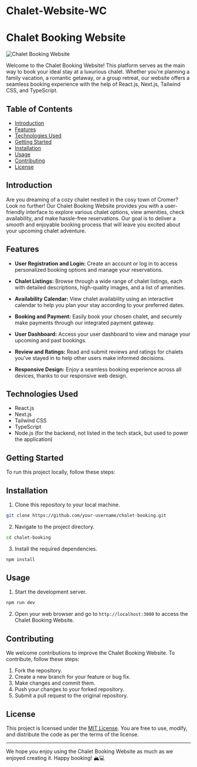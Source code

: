 # Chalet-Website-WC

# Chalet Booking Website

![Chalet Booking Website]([![image](https://github.com/DownCataclysmic/Chalet-Website-WC/assets/98960985/c92f81b6-ae4b-4a17-a554-f0ad1fdd3075](https://www.google.com/url?sa=i&url=https%3A%2F%2Fsimplyseaviews.co.uk%2Flistings%2F463571%2F48-kings-chalet-park%2F&psig=AOvVaw0qOKZ0TDaUKZWeagSerPBH&ust=1689897341769000&source=images&cd=vfe&opi=89978449&ved=0CBAQjRxqFwoTCPC-iaj8m4ADFQAAAAAdAAAAABAF))
)

Welcome to the Chalet Booking Website! This platform serves as the main way to book your ideal stay at a luxurious chalet. Whether you're planning a family vacation, a romantic getaway, or a group retreat, our website offers a seamless booking experience with the help of React.js, Next.js, Tailwind CSS, and TypeScript.

## Table of Contents

- [Introduction](#introduction)
- [Features](#features)
- [Technologies Used](#technologies-used)
- [Getting Started](#getting-started)
- [Installation](#installation)
- [Usage](#usage)
- [Contributing](#contributing)
- [License](#license)

## Introduction

Are you dreaming of a cozy chalet nestled in the cosy town of Cromer? Look no further! Our Chalet Booking Website provides you with a user-friendly interface to explore various chalet options, view amenities, check availability, and make hassle-free reservations. Our goal is to deliver a smooth and enjoyable booking process that will leave you excited about your upcoming chalet adventure.

## Features

- **User Registration and Login:** Create an account or log in to access personalized booking options and manage your reservations.

- **Chalet Listings:** Browse through a wide range of chalet listings, each with detailed descriptions, high-quality images, and a list of amenities.

- **Availability Calendar:** View chalet availability using an interactive calendar to help you plan your stay according to your preferred dates.

- **Booking and Payment:** Easily book your chosen chalet, and securely make payments through our integrated payment gateway.

- **User Dashboard:** Access your user dashboard to view and manage your upcoming and past bookings.

- **Review and Ratings:** Read and submit reviews and ratings for chalets you've stayed in to help other users make informed decisions.

- **Responsive Design:** Enjoy a seamless booking experience across all devices, thanks to our responsive web design.

## Technologies Used

- React.js
- Next.js
- Tailwind CSS
- TypeScript
- Node.js (for the backend, not listed in the tech stack, but used to power the application)

## Getting Started

To run this project locally, follow these steps:

## Installation

1. Clone this repository to your local machine.

```bash
git clone https://github.com/your-username/chalet-booking.git
```

2. Navigate to the project directory.

```bash
cd chalet-booking
```

3. Install the required dependencies.

```bash
npm install
```

## Usage

1. Start the development server.

```bash
npm run dev
```

2. Open your web browser and go to `http://localhost:3000` to access the Chalet Booking Website.

## Contributing

We welcome contributions to improve the Chalet Booking Website. To contribute, follow these steps:

1. Fork the repository.
2. Create a new branch for your feature or bug fix.
3. Make changes and commit them.
4. Push your changes to your forked repository.
5. Submit a pull request to the original repository.

## License

This project is licensed under the [MIT License](https://opensource.org/licenses/MIT). You are free to use, modify, and distribute the code as per the terms of the license.

---

We hope you enjoy using the Chalet Booking Website as much as we enjoyed creating it. Happy booking! 🏔️💻

